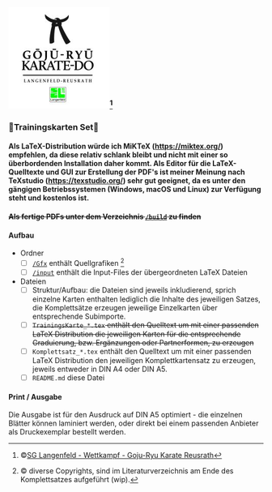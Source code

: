### ![Goju Ryu Karate Reusrath](/Gfx/sglgrkr/GJRKDR_s.jpg)[^1]
### :punch:Trainingskarten Set:martial_arts_uniform:
#### Als LaTeX-Distribution würde ich MiKTeX (https://miktex.org/) empfehlen, da diese relativ schlank bleibt und nicht mit einer so überbordenden Installation daher kommt. Als Editor für die LaTeX-Quelltexte und GUI zur Erstellung der PDF's ist meiner Meinung nach TeXstudio (https://texstudio.org/) sehr gut geeignet, da es unter den gängigen Betriebssystemen  (Windows, macOS und Linux) zur Verfügung steht und kostenlos ist.
#### ~~Als fertige PDFs unter dem Verzeichnis [`/build`](build/) zu finden~~
#### Aufbau
- Ordner
  - [ ] [`/Gfx`](Gfx/) enthält Quellgrafiken [^2]
  - [ ] [`/input`](input/) enthält die Input-Files der übergeordneten LaTeX Dateien
- Dateien
  - [ ] Struktur/Aufbau: die Dateien sind jeweils inkludierend, sprich einzelne Karten enthalten lediglich die Inhalte des jeweiligen Satzes, die Komplettsätze erzeugen jeweilige Einzelkarten über entsprechende Subimporte.
  - [ ] ~~`TrainingsKarte_*.tex` enthält den Quelltext um mit einer passenden LaTeX Distribution die jeweiligen Karten für die entsprechende Graduierung, bzw. Ergänzungen oder Partnerformen, zu erzeugen~~
  - [ ] `Komplettsatz_*.tex` enthält den Quelltext um mit einer passenden LaTeX Distribution den jeweiligen Komplettkartensatz zu erzeugen, jeweils entweder in DIN A4 oder DIN A5. 
  - [ ] `README.md` diese Datei

#### Print / Ausgabe
Die Ausgabe ist für den Ausdruck auf DIN A5 optimiert - die einzelnen Blätter können laminiert werden, oder direkt bei einem passenden Anbieter als Druckexemplar bestellt werden.
  [^1]: :copyright:[SG Langenfeld - Wettkampf - Goju-Ryu Karate Reusrath](https://www.sglangenfeld.de/de/wettkampf/karate-goju-ryu-reusrath/)
  [^2]: :copyright: diverse Copyrights, sind im Literaturverzeichnis am Ende des Komplettsatzes aufgeführt (wip).
